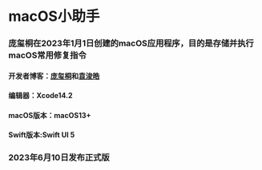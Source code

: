 # macOS小助手
### 庞玺桐在2023年1月1日创建的macOS应用程序，目的是存储并执行macOS常用修复指令
#### 开发者博客：[庞玺桐](https://pangxitong.github.io)和[袁浚皓](https://steveandkrepa.github.io/)
#### 编辑器：Xcode14.2
#### macOS版本：macOS13+
#### Swift版本:Swift UI 5
### 2023年6月10日发布正式版
